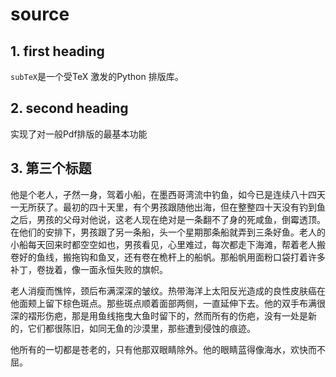 # source
## 1.  first heading
`subTeX`是一个受TeX 激发的Python 排版库。

## 2. second heading
实现了对一般Pdf排版的最基本功能

## 3. 第三个标题

他是个老人，孑然一身，驾着小船，在墨西哥湾流中钓鱼，如今已是连续八十四天一无所获了。最初的四十天里，有个男孩跟随他出海，但在整整四十天没有钓到鱼之后，男孩的父母对他说，这老人现在绝对是一条翻不了身的死咸鱼，倒霉透顶。在他们的安排下，男孩跟了另一条船，头一个星期那条船就弄到三条好鱼。老人的小船每天回来时都空空如也，男孩看见，心里难过，每次都走下海滩，帮着老人搬卷好的鱼线，搬拖钩和鱼叉，还有卷在桅杆上的船帆。那船帆用面粉口袋打着许多补丁，卷拢着，像一面永恒失败的旗帜。

老人消瘦而憔悴，颈后布满深深的皱纹。热带海洋上太阳反光造成的良性皮肤癌在他面颊上留下棕色斑点。那些斑点顺着面部两侧，一直延伸下去。他的双手布满很深的褶形伤疤，那是用鱼线拖曳大鱼时留下的，然而所有的伤疤，没有一处是新的，它们都很陈旧，如同无鱼的沙漠里，那些遭到侵蚀的痕迹。

他所有的一切都是苍老的，只有他那双眼睛除外。他的眼睛蓝得像海水，欢快而不屈。
